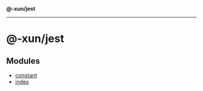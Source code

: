 **@-xun/jest**

***

# @-xun/jest

## Modules

- [constant](constant/README.md)
- [index](index/README.md)
